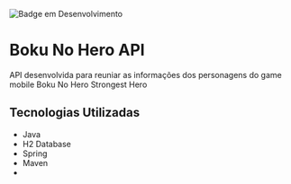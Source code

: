 ![Badge em Desenvolvimento](http://img.shields.io/static/v1?label=STATUS&message=EM%20DESENVOLVIMENTO&color=GREEN&style=for-the-badge)
<h1>Boku No Hero API</h1>
  API desenvolvida para reuniar as informações dos personagens do game mobile Boku No Hero Strongest Hero
<h2>Tecnologias Utilizadas</h2>
<ul>
  <li>Java</li>
  <li>H2 Database</li>
  <li>Spring</li>
  <li>Maven<li>
<ul>
